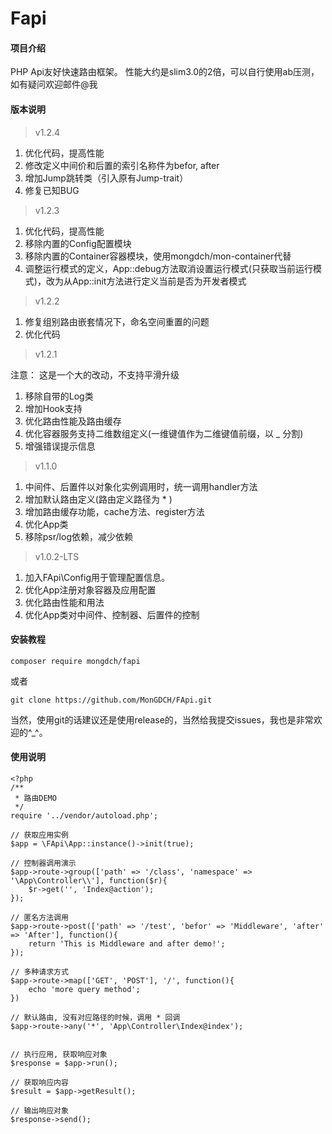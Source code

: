 # Fapi

#### 项目介绍
PHP Api友好快速路由框架。
性能大约是slim3.0的2倍，可以自行使用ab压测，如有疑问欢迎邮件@我

#### 版本说明

> v1.2.4

1. 优化代码，提高性能
2. 修改定义中间价和后置的索引名称件为befor, after
3. 增加Jump跳转类（引入原有Jump-trait）
4. 修复已知BUG

> v1.2.3

1. 优化代码，提高性能
2. 移除内置的Config配置模块
3. 移除内置的Container容器模块，使用mongdch/mon-container代替
4. 调整运行模式的定义，App::debug方法取消设置运行模式(只获取当前运行模式)，改为从App::init方法进行定义当前是否为开发者模式

> v1.2.2

1. 修复组别路由嵌套情况下，命名空间重置的问题
2. 优化代码

> v1.2.1

注意： 这是一个大的改动，不支持平滑升级

1. 移除自带的Log类
2. 增加Hook支持
3. 优化路由性能及路由缓存
4. 优化容器服务支持二维数组定义(一维键值作为二维键值前缀，以 _ 分割)
5. 增强错误提示信息
 
> v1.1.0

 1. 中间件、后置件以对象化实例调用时，统一调用handler方法
 2. 增加默认路由定义(路由定义路径为 * )
 3. 增加路由缓存功能，cache方法、register方法
 4. 优化App类
 5. 移除psr/log依赖，减少依赖

> v1.0.2-LTS

 1. 加入FApi\Config用于管理配置信息。
 2. 优化App注册对象容器及应用配置
 3. 优化路由性能和用法
 4. 优化App类对中间件、控制器、后置件的控制

#### 安装教程
```
composer require mongdch/fapi
```
或者
```
git clone https://github.com/MonGDCH/FApi.git
```
当然，使用git的话建议还是使用release的，当然给我提交issues，我也是非常欢迎的^_^。

#### 使用说明
```
<?php
/**
 * 路由DEMO
 */
require '../vendor/autoload.php';

// 获取应用实例
$app = \FApi\App::instance()->init(true);

// 控制器调用演示
$app->route->group(['path' => '/class', 'namespace' => '\App\Controller\\'], function($r){
    $r->get('', 'Index@action');
});

// 匿名方法调用
$app->route->post(['path' => '/test', 'befor' => 'Middleware', 'after' => 'After'], function(){
    return 'This is Middleware and after demo!';
});

// 多种请求方式
$app->route->map(['GET', 'POST'], '/', function(){
	echo 'more query method';
})

// 默认路由, 没有对应路径的时候，调用 * 回调
$app->route->any('*', 'App\Controller\Index@index');


// 执行应用, 获取响应对象
$response = $app->run();

// 获取响应内容
$result = $app->getResult();

// 输出响应对象
$response->send();

```